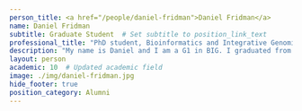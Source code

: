 ```yaml
---
person_title: <a href="/people/daniel-fridman">Daniel Fridman</a>
name: Daniel Fridman
subtitle: Graduate Student  # Set subtitle to position_link_text
professional_title: "PhD student, Bioinformatics and Integrative Genomics (BIG), G1"
description: "My name is Daniel and I am a G1 in BIG. I graduated from Yale in 2020 with a degree in Statistics and Data Science. While at Yale, I worked in the Joe Howard lab where I applied Bayesian inference and MCMC algorithms to study neural dendrite morphogenesis in fruit flies. Following Yale, I took on a role as an associate computational biologist at the Broad Institute, where I worked on genomic and transcriptomic privacy in the Hoon Cho lab. Currently, I am interested in functional genomics, epigenomics, and 3D chromatin organization. I am looking forward to my rotation in the Park Lab!"
layout: person
academic: 10  # Updated academic field
image: ./img/daniel-fridman.jpg
hide_footer: true
position_category: Alumni
---
```

